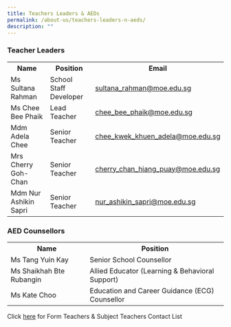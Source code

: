 ```yaml
---
title: Teachers Leaders & AEDs
permalink: /about-us/teachers-leaders-n-aeds/
description: ""
---
```

<h3><strong>Teacher Leaders</strong></h3>
<table>
<tbody>
<tr>
<th style="text-align: center;" width="33%">Name</th>
<th style="text-align: center;" width="33%">Position</th>
<th style="text-align: center;" width="33%">Email</th>
</tr>
<tr>
<td>Ms Sultana Rahman</td>
<td>School Staff Developer</td>
<td><a href="mailto:sultana_rahman@moe.edu.sg" target="">sultana_rahman@moe.edu.sg</a></td>
</tr>
<tr>
<td>Ms Chee Bee Phaik</td>
<td>Lead Teacher</td>
<td><a href="mailto:chee_bee_phaik@moe.edu.sg" target="">chee_bee_phaik@moe.edu.sg</a></td>
</tr>
<tr>
<td>Mdm Adela Chee</td>
<td>Senior Teacher</td>
<td><a href="mailto:chee_kwek_khuen_adela@moe.edu.sg" target="">chee_kwek_khuen_adela@moe.edu.sg</a></td>
</tr>
<tr>
<td>Mrs Cherry Goh-Chan</td>
<td>Senior Teacher</td>
<td><a href="mailto:cherry_chan_hiang_puay@moe.edu.sg" target="">cherry_chan_hiang_puay@moe.edu.sg</a></td>
</tr>
<tr>
<td>Mdm Nur Ashikin Sapri</td>
<td>Senior Teacher</td>
<td><a href="mailto:nur_ashikin_sapri@moe.edu.sg" target="">nur_ashikin_sapri@moe.edu.sg</a></td>
</tr>
</tbody>
</table>
<h3><strong>AED Counsellors</strong></h3>
<table>
<tbody>
<tr>
<th style="text-align: center;">Name</th>
<th style="text-align: center;">Position</th>
</tr>
<tr>
<td>Ms Tang Yuin Kay</td>
<td>Senior School Counsellor</td>
</tr>
<tr>
<td>Ms Shaikhah Bte Rubangin</td>
<td>Allied Educator (Learning &amp; Behavioral Support)</td>
</tr>
<tr>
<td>Ms Kate Choo</td>
<td>Education and Career Guidance (ECG) Counsellor&nbsp;</td>
</tr>
</tbody>
</table>
<p>Click&nbsp;<a href="https://tkgs.moe.edu.sg/resources/parent-resources" target="_blank" rel="noopener">here</a>&nbsp;for Form Teachers &amp; Subject Teachers Contact List</p>